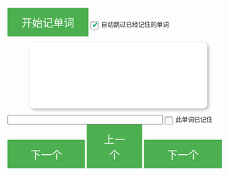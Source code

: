 <div id="wordrecite">
<p>
  <button class="toggle-start">开始记单词</button>
  <input id="onlyremember" type="checkbox" checked />
  <label for="onlyremember">自动跳过已经记住的单词</label>
  <span id="card-summary"></span>
  <div class="card">
    <p id="content"></p>
  </div>
</p>
<p>
  <input id="trialtext" type="textbox" />
  <input id="wordremember" type="checkbox" />
  <label for="wordremember">此单词已记住</label>
  <button class="toggle-next">下一个</button>
  <button class="toggle-previous">上一个</button>
  <button class="toggle-next">下一个</button>
</p>

</div>

<script>
var lessonquizdata = {};
var curlessonquizdata;
$(document).ready(function() {
  var quizdata;
  var quizid;
  var quiznum;
  var quiz;
  function isLocalstorageExist() {
    var mod = 'test';
    try {
        localStorage.setItem(mod, mod);
        localStorage.removeItem(mod);
        return true;
    } catch(e) {
        return false;
    }
  }
  if (!isLocalstorageExist()) {
    $('#onlyremember').prop('disabled', true);
    $('#wordremember').prop('disabled', true);
  }
  var rwords = JSON.parse(localStorage.getItem("rwords"));
  rwords = rwords || {};
  $('button.toggle-start').on('click', function(e) {
    e.preventDefault();
    quizdata = (lessonquizdata && lessonquizdata["l{{page.lesson}}"])
      || (curlessonquizdata)
      || table.rows({filter: 'applied'}).data()
      .map(function(p) {
        var desc = "<span class='japan'>" + (p[1] == "&nbsp;" ? p[0] : p[4] + "<br />" + p[0]) + "</span>";
        desc += "<span class='card-pos'>[" + p[2] + "]</span>";
        desc += "<a href='#' class='read' data-read='"+p[0]+"'>[读]</a>";
        var rid = p[5]+'|'+p[6];
        return { tip: p[3], desc: desc, rem: rwords[rid], rid: rid }});
    quizid = -1;
    rollquiz(1);
    displayquiz();
  });
  function displayquiz() {
    $("#content").html(quizid % 2 == 0 ? quiz.tip : quiz.desc);
    $("#card-summary").html((quiznum + 1) + '/' + (quizdata.length));
    $("#wordremember").prop('checked', quiz.rem ? true : false);
  }
  $('#wordremember').change(function() {
    if (this.checked) {
      rwords[quiz.rid] = true;
      quiz.rem = true;
    } else {
      delete rwords[quiz.rid];
      quiz.rem = false;
    }
    localStorage.setItem("rwords", JSON.stringify(rwords));
  });
  function rollquiz(offset) {
    if (quizid + offset < 0 || quizid + offset >= quizdata.length * 2) return;
    var onlyremember = $('#onlyremember').prop('checked');
    do {
      quizid += offset;
      quiznum = Math.floor(quizid / 2);
      quiz = quizdata[quiznum];
      if (quizid % 2 == 0) $('#trialtext').val('');
    } while (quizid > 0 && quizid < quizdata.length * 2 - 1 && onlyremember && quiz.rem);
  }
  $('#content').on('click', "a.read", function(e) {
    e.preventDefault();
    if('speechSynthesis' in window){
      var speech = new SpeechSynthesisUtterance($(this).data('read'));
      speech.lang = 'ja-JP';
      window.speechSynthesis.speak(speech);
    }
  });
  $('button.toggle-next').on('click', function(e) {
    e.preventDefault();
    rollquiz(1);
    displayquiz();
  });
  $('button.toggle-previous').on('click', function(e) {
    e.preventDefault();
    rollquiz(-1);
    displayquiz();
  });
});
</script>
<style>
#trialtext {
  width: 70%;
}
.card {
  margin-right: 10px;
  width: 80%;
  height: 150px;
  border-radius: 10px;
  background: #fff;
  -webkit-box-shadow: 3px 3px 7px rgba(0,0,0,0.3);
  box-shadow: 3px 3px 7px rgba(0,0,0,0.3);
  display: table;
  margin: 0px auto;
}
.card p {
  text-align: center;
  vertical-align: middle;
  display: table-cell;
  font-size: 22px;
}
button {
  background-color: #4CAF50;
  border: none;
  color: white;
  padding: 15px 32px;
  text-align: center;
  text-decoration: none;
  display: inline-block;
  font-size: 24px;
}
button.toggle-previous {
  width: 25%;
}
button.toggle-next {
  width: 35%;
}

/* Base for label styling */
[type="checkbox"]:not(:checked),
[type="checkbox"]:checked {
  position: absolute;
  left: -9999px;
}
[type="checkbox"]:not(:checked) + label,
[type="checkbox"]:checked + label {
  position: relative;
  padding-left: 25px;
  cursor: pointer;
}

/* checkbox aspect */
[type="checkbox"]:not(:checked) + label:before,
[type="checkbox"]:checked + label:before {
  content: '';
  position: absolute;
  left:0; top: 2px;
  width: 17px; height: 17px;
  border: 1px solid #aaa;
  background: #f8f8f8;
  border-radius: 3px;
  box-shadow: inset 0 1px 3px rgba(0,0,0,.3)
}
/* checked mark aspect */
[type="checkbox"]:not(:checked) + label:after,
[type="checkbox"]:checked + label:after {
  content: '✔';
  position: absolute;
  top: 3px; left: 4px;
  font-size: 18px;
  line-height: 0.8;
  color: #09ad7e;
  transition: all .2s;
}
/* checked mark aspect changes */
[type="checkbox"]:not(:checked) + label:after {
  opacity: 0;
  transform: scale(0);
}
[type="checkbox"]:checked + label:after {
  opacity: 1;
  transform: scale(1);
}
/* disabled checkbox */
[type="checkbox"]:disabled:not(:checked) + label:before,
[type="checkbox"]:disabled:checked + label:before {
  box-shadow: none;
  border-color: #bbb;
  background-color: #ddd;
}
[type="checkbox"]:disabled:checked + label:after {
  color: #999;
}
[type="checkbox"]:disabled + label {
  color: #aaa;
}
/* accessibility */
[type="checkbox"]:checked:focus + label:before,
[type="checkbox"]:not(:checked):focus + label:before {
  border: 1px dotted blue;
}

/* hover style just for information */
label:hover:before {
  border: 1px solid #4778d9!important;
}
</style>

